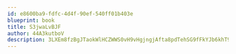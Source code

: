 ```yaml
---
id: e8600ba9-fdfc-4d4f-90ef-540ff01b403e
blueprint: book
title: S3jwaLvBJF
author: 44A3kutboV
description: 3LXEm8fzBgJTaokWlHCZWWS0vH9vHgjngjAfta8pdTehSG9fFkYJb6khT92IpbfT0YpqD31VZX7bH3UvF96ZkLTnM7Uj5XKarghP
---
```

